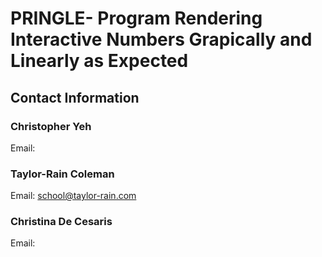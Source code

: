 # PRINGLE- Program Rendering Interactive Numbers Grapically and Linearly as Expected

## Contact Information
### Christopher Yeh
Email:
### Taylor-Rain Coleman 
Email: school@taylor-rain.com
### Christina De Cesaris
Email:
